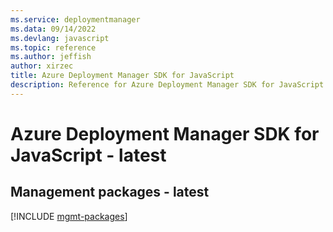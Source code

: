 ```yaml
---
ms.service: deploymentmanager
ms.data: 09/14/2022
ms.devlang: javascript
ms.topic: reference
ms.author: jeffish
author: xirzec
title: Azure Deployment Manager SDK for JavaScript
description: Reference for Azure Deployment Manager SDK for JavaScript
---
```

# Azure Deployment Manager SDK for JavaScript - latest

## Management packages - latest
[!INCLUDE [mgmt-packages](deployment-manager-mgmt-index.md)]